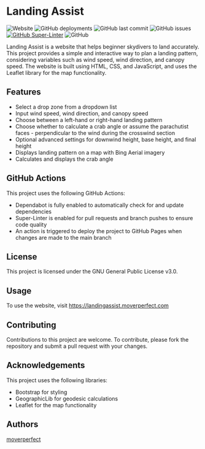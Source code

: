 # Landing Assist
![Website](https://img.shields.io/website?url=https%3A%2F%2Flandingassist.moverperfect.com) ![GitHub deployments](https://img.shields.io/github/deployments/moverperfect/landingassist/github-pages?label=deployment) ![GitHub last commit](https://img.shields.io/github/last-commit/moverperfect/landingassist?label=last%20activity) ![GitHub issues](https://img.shields.io/github/issues-raw/moverperfect/landingassist) [![GitHub Super-Linter](https://github.com/moverperfect/landingassist/workflows/Lint%20Code%20Base/badge.svg)](https://github.com/marketplace/actions/super-linter) ![GitHub](https://img.shields.io/github/license/moverperfect/landingassist)

Landing Assist is a website that helps beginner skydivers to land accurately. This project provides a simple and interactive way to plan a landing pattern, considering variables such as wind speed, wind direction, and canopy speed. The website is built using HTML, CSS, and JavaScript, and uses the Leaflet library for the map functionality.

## Features
* Select a drop zone from a dropdown list
* Input wind speed, wind direction, and canopy speed
* Choose between a left-hand or right-hand landing pattern
* Choose whether to calculate a crab angle or assume the parachutist faces - perpendicular to the wind during the crosswind section
* Optional advanced settings for downwind height, base height, and final height
* Displays landing pattern on a map with Bing Aerial imagery
* Calculates and displays the crab angle

## GitHub Actions
This project uses the following GitHub Actions:

* Dependabot is fully enabled to automatically check for and update dependencies
* Super-Linter is enabled for pull requests and branch pushes to ensure code quality
* An action is triggered to deploy the project to GitHub Pages when changes are made to the main branch

## License
This project is licensed under the GNU General Public License v3.0.

## Usage
To use the website, visit https://landingassist.moverperfect.com

## Contributing
Contributions to this project are welcome. To contribute, please fork the repository and submit a pull request with your changes.

## Acknowledgements
This project uses the following libraries:

* Bootstrap for styling
* GeographicLib for geodesic calculations
* Leaflet for the map functionality

## Authors
[moverperfect](https://github.com/moverperfect)
